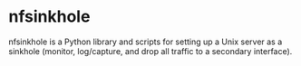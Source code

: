 # nfsinkhole
nfsinkhole is a Python library and scripts for setting up a Unix server as a sinkhole (monitor, log/capture, and drop all traffic to a secondary interface).

